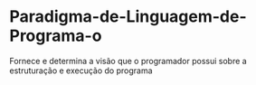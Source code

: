 # Paradigma-de-Linguagem-de-Programa-o

Fornece e determina a visão que o programador possui sobre a estruturação e execução do programa 
